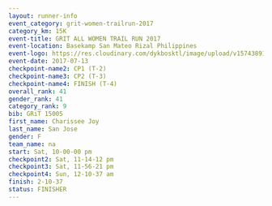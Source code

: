 ```yaml
---
layout: runner-info 
event_category: grit-women-trailrun-2017 
category_km: 15K 
event-title: GRIT ALL WOMEN TRAIL RUN 2017 
event-location: Basekamp San Mateo Rizal Philippines 
event-logo: https://res.cloudinary.com/dykbosktl/image/upload/v1574389137/Logo/a04c0-grit-logo_yxzsau.png 
event-date: 2017-07-13 
checkpoint-name2: CP1 (T-2) 
checkpoint-name3: CP2 (T-3) 
checkpoint-name4: FINISH (T-4) 
overall_rank: 41
gender_rank: 41
category_rank: 9
bib: GRiT 15005
first_name: Charissee Joy
last_name: San Jose
gender: F
team_name: na
start: Sat, 10-00-00 pm
checkpoint2: Sat, 11-14-12 pm
checkpoint3: Sat, 11-56-21 pm
checkpoint4: Sun, 12-10-37 am
finish: 2-10-37
status: FINISHER
---
```

